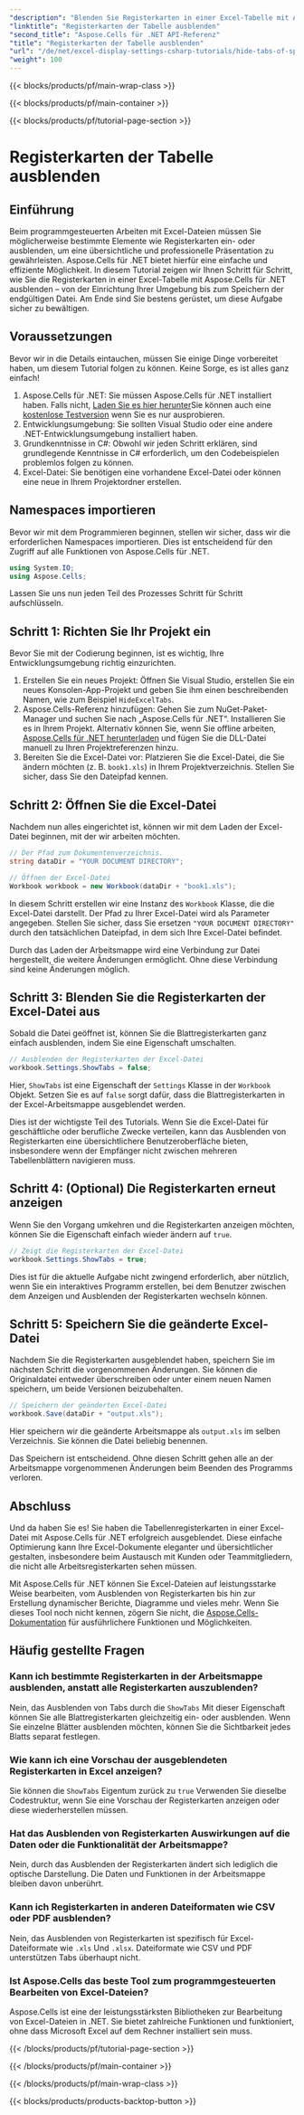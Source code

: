 ```yaml
---
"description": "Blenden Sie Registerkarten in einer Excel-Tabelle mit Aspose.Cells für .NET aus. Erfahren Sie, wie Sie Tabellenregisterkarten in wenigen einfachen Schritten programmgesteuert ein- und ausblenden."
"linktitle": "Registerkarten der Tabelle ausblenden"
"second_title": "Aspose.Cells für .NET API-Referenz"
"title": "Registerkarten der Tabelle ausblenden"
"url": "/de/net/excel-display-settings-csharp-tutorials/hide-tabs-of-spreadsheet/"
"weight": 100
---
```


{{< blocks/products/pf/main-wrap-class >}}

{{< blocks/products/pf/main-container >}}

{{< blocks/products/pf/tutorial-page-section >}}

# Registerkarten der Tabelle ausblenden

## Einführung

Beim programmgesteuerten Arbeiten mit Excel-Dateien müssen Sie möglicherweise bestimmte Elemente wie Registerkarten ein- oder ausblenden, um eine übersichtliche und professionelle Präsentation zu gewährleisten. Aspose.Cells für .NET bietet hierfür eine einfache und effiziente Möglichkeit. In diesem Tutorial zeigen wir Ihnen Schritt für Schritt, wie Sie die Registerkarten in einer Excel-Tabelle mit Aspose.Cells für .NET ausblenden – von der Einrichtung Ihrer Umgebung bis zum Speichern der endgültigen Datei. Am Ende sind Sie bestens gerüstet, um diese Aufgabe sicher zu bewältigen.

## Voraussetzungen

Bevor wir in die Details eintauchen, müssen Sie einige Dinge vorbereitet haben, um diesem Tutorial folgen zu können. Keine Sorge, es ist alles ganz einfach!

1. Aspose.Cells für .NET: Sie müssen Aspose.Cells für .NET installiert haben. Falls nicht, [Laden Sie es hier herunter](https://releases.aspose.com/cells/net/)Sie können auch eine [kostenlose Testversion](https://releases.aspose.com/) wenn Sie es nur ausprobieren.
2. Entwicklungsumgebung: Sie sollten Visual Studio oder eine andere .NET-Entwicklungsumgebung installiert haben.
3. Grundkenntnisse in C#: Obwohl wir jeden Schritt erklären, sind grundlegende Kenntnisse in C# erforderlich, um den Codebeispielen problemlos folgen zu können.
4. Excel-Datei: Sie benötigen eine vorhandene Excel-Datei oder können eine neue in Ihrem Projektordner erstellen.

## Namespaces importieren

Bevor wir mit dem Programmieren beginnen, stellen wir sicher, dass wir die erforderlichen Namespaces importieren. Dies ist entscheidend für den Zugriff auf alle Funktionen von Aspose.Cells für .NET.

```csharp
using System.IO;
using Aspose.Cells;
```

Lassen Sie uns nun jeden Teil des Prozesses Schritt für Schritt aufschlüsseln.

## Schritt 1: Richten Sie Ihr Projekt ein

Bevor Sie mit der Codierung beginnen, ist es wichtig, Ihre Entwicklungsumgebung richtig einzurichten.

1. Erstellen Sie ein neues Projekt: Öffnen Sie Visual Studio, erstellen Sie ein neues Konsolen-App-Projekt und geben Sie ihm einen beschreibenden Namen, wie zum Beispiel `HideExcelTabs`.
2. Aspose.Cells-Referenz hinzufügen: Gehen Sie zum NuGet-Paket-Manager und suchen Sie nach „Aspose.Cells für .NET“. Installieren Sie es in Ihrem Projekt.
Alternativ können Sie, wenn Sie offline arbeiten, [Aspose.Cells für .NET herunterladen](https://releases.aspose.com/cells/net/) und fügen Sie die DLL-Datei manuell zu Ihren Projektreferenzen hinzu.
3. Bereiten Sie die Excel-Datei vor: Platzieren Sie die Excel-Datei, die Sie ändern möchten (z. B. `book1.xls`) in Ihrem Projektverzeichnis. Stellen Sie sicher, dass Sie den Dateipfad kennen.

## Schritt 2: Öffnen Sie die Excel-Datei

Nachdem nun alles eingerichtet ist, können wir mit dem Laden der Excel-Datei beginnen, mit der wir arbeiten möchten.

```csharp
// Der Pfad zum Dokumentenverzeichnis.
string dataDir = "YOUR DOCUMENT DIRECTORY";

// Öffnen der Excel-Datei
Workbook workbook = new Workbook(dataDir + "book1.xls");
```

In diesem Schritt erstellen wir eine Instanz des `Workbook` Klasse, die die Excel-Datei darstellt. Der Pfad zu Ihrer Excel-Datei wird als Parameter angegeben. Stellen Sie sicher, dass Sie ersetzen `"YOUR DOCUMENT DIRECTORY"` durch den tatsächlichen Dateipfad, in dem sich Ihre Excel-Datei befindet.

Durch das Laden der Arbeitsmappe wird eine Verbindung zur Datei hergestellt, die weitere Änderungen ermöglicht. Ohne diese Verbindung sind keine Änderungen möglich.

## Schritt 3: Blenden Sie die Registerkarten der Excel-Datei aus

Sobald die Datei geöffnet ist, können Sie die Blattregisterkarten ganz einfach ausblenden, indem Sie eine Eigenschaft umschalten.

```csharp
// Ausblenden der Registerkarten der Excel-Datei
workbook.Settings.ShowTabs = false;
```

Hier, `ShowTabs` ist eine Eigenschaft der `Settings` Klasse in der `Workbook` Objekt. Setzen Sie es auf `false` sorgt dafür, dass die Blattregisterkarten in der Excel-Arbeitsmappe ausgeblendet werden.

Dies ist der wichtigste Teil des Tutorials. Wenn Sie die Excel-Datei für geschäftliche oder berufliche Zwecke verteilen, kann das Ausblenden von Registerkarten eine übersichtlichere Benutzeroberfläche bieten, insbesondere wenn der Empfänger nicht zwischen mehreren Tabellenblättern navigieren muss.

## Schritt 4: (Optional) Die Registerkarten erneut anzeigen

Wenn Sie den Vorgang umkehren und die Registerkarten anzeigen möchten, können Sie die Eigenschaft einfach wieder ändern auf `true`.

```csharp
// Zeigt die Registerkarten der Excel-Datei
workbook.Settings.ShowTabs = true;
```

Dies ist für die aktuelle Aufgabe nicht zwingend erforderlich, aber nützlich, wenn Sie ein interaktives Programm erstellen, bei dem Benutzer zwischen dem Anzeigen und Ausblenden der Registerkarten wechseln können.

## Schritt 5: Speichern Sie die geänderte Excel-Datei

Nachdem Sie die Registerkarten ausgeblendet haben, speichern Sie im nächsten Schritt die vorgenommenen Änderungen. Sie können die Originaldatei entweder überschreiben oder unter einem neuen Namen speichern, um beide Versionen beizubehalten.

```csharp
// Speichern der geänderten Excel-Datei
workbook.Save(dataDir + "output.xls");
```

Hier speichern wir die geänderte Arbeitsmappe als `output.xls` im selben Verzeichnis. Sie können die Datei beliebig benennen.

Das Speichern ist entscheidend. Ohne diesen Schritt gehen alle an der Arbeitsmappe vorgenommenen Änderungen beim Beenden des Programms verloren.

## Abschluss

Und da haben Sie es! Sie haben die Tabellenregisterkarten in einer Excel-Datei mit Aspose.Cells für .NET erfolgreich ausgeblendet. Diese einfache Optimierung kann Ihre Excel-Dokumente eleganter und übersichtlicher gestalten, insbesondere beim Austausch mit Kunden oder Teammitgliedern, die nicht alle Arbeitsregisterkarten sehen müssen.

Mit Aspose.Cells für .NET können Sie Excel-Dateien auf leistungsstarke Weise bearbeiten, vom Ausblenden von Registerkarten bis hin zur Erstellung dynamischer Berichte, Diagramme und vieles mehr. Wenn Sie dieses Tool noch nicht kennen, zögern Sie nicht, die [Aspose.Cells-Dokumentation](https://reference.aspose.com/cells/net/) für ausführlichere Funktionen und Möglichkeiten.

## Häufig gestellte Fragen

### Kann ich bestimmte Registerkarten in der Arbeitsmappe ausblenden, anstatt alle Registerkarten auszublenden?  
Nein, das Ausblenden von Tabs durch die `ShowTabs` Mit dieser Eigenschaft können Sie alle Blattregisterkarten gleichzeitig ein- oder ausblenden. Wenn Sie einzelne Blätter ausblenden möchten, können Sie die Sichtbarkeit jedes Blatts separat festlegen.

### Wie kann ich eine Vorschau der ausgeblendeten Registerkarten in Excel anzeigen?  
Sie können die `ShowTabs` Eigentum zurück zu `true` Verwenden Sie dieselbe Codestruktur, wenn Sie eine Vorschau der Registerkarten anzeigen oder diese wiederherstellen müssen.

### Hat das Ausblenden von Registerkarten Auswirkungen auf die Daten oder die Funktionalität der Arbeitsmappe?  
Nein, durch das Ausblenden der Registerkarten ändert sich lediglich die optische Darstellung. Die Daten und Funktionen in der Arbeitsmappe bleiben davon unberührt.

### Kann ich Registerkarten in anderen Dateiformaten wie CSV oder PDF ausblenden?  
Nein, das Ausblenden von Registerkarten ist spezifisch für Excel-Dateiformate wie `.xls` Und `.xlsx`. Dateiformate wie CSV und PDF unterstützen Tabs überhaupt nicht.

### Ist Aspose.Cells das beste Tool zum programmgesteuerten Bearbeiten von Excel-Dateien?  
Aspose.Cells ist eine der leistungsstärksten Bibliotheken zur Bearbeitung von Excel-Dateien in .NET. Sie bietet zahlreiche Funktionen und funktioniert, ohne dass Microsoft Excel auf dem Rechner installiert sein muss.

{{< /blocks/products/pf/tutorial-page-section >}}

{{< /blocks/products/pf/main-container >}}

{{< /blocks/products/pf/main-wrap-class >}}

{{< blocks/products/products-backtop-button >}}